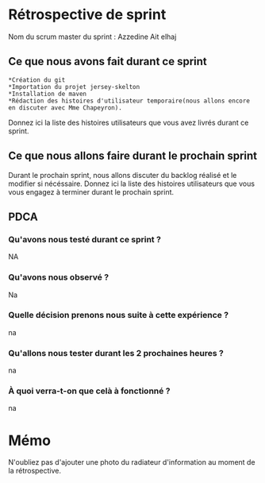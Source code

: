 # Rétrospective de sprint

Nom du scrum master du sprint : Azzedine Ait elhaj

## Ce que nous avons fait durant ce sprint
	*Création du git
	*Importation du projet jersey-skelton
	*Installation de maven
	*Rédaction des histoires d'utilisateur temporaire(nous allons encore en discuter avec Mme Chapeyron).
Donnez ici la liste des histoires utilisateurs que vous avez livrés durant ce sprint.


## Ce que nous allons faire durant le prochain sprint
Durant le prochain sprint, nous allons discuter du backlog réalisé et le modifier si nécéssaire.
Donnez ici la liste des histoires utilisateurs que vous vous engagez à terminer durant le prochain sprint.

## PDCA 
### Qu'avons nous testé durant ce sprint ? 
NA
### Qu'avons nous observé ? 
Na
### Quelle décision prenons nous suite à cette expérience ? 
na
### Qu'allons nous tester durant les 2 prochaines heures ? 
na
### À quoi verra-t-on que celà à fonctionné ?
na
# Mémo
N'oubliez pas d'ajouter une photo du radiateur d'information au moment de la rétrospective.